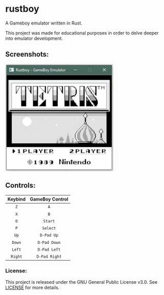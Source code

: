# rustboy
A Gameboy emulator written in Rust. 

This project was made for educational purposes in order to delve deeper into emulator development.

## Screenshots:

![Tetris](https://github.com/charlieboggus/rustboy/blob/master/screenshots/tetris.png)

## Controls:

| Keybind | GameBoy Control |
|:-------:|:---------------:|
| `Z` | `A` |
| `X` | `B` |
| `O` | `Start` |
| `P` | `Select` |
| `Up` | `D-Pad Up` |
| `Down` | `D-Pad Down` |
| `Left` | `D-Pad Left` |
| `Right` | `D-Pad Right` |

### License:

This project is released under the GNU General Public License v3.0. 
See [LICENSE](https://github.com/charlieboggus/rustboy/blob/master/LICENSE) for more details.
